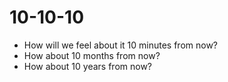 

# 10-10-10

- How will we feel about it 10 minutes from now?
- How about 10 months from now?
- How about 10 years from now?